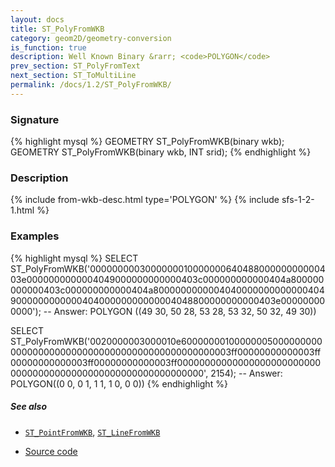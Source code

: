 ```yaml
---
layout: docs
title: ST_PolyFromWKB
category: geom2D/geometry-conversion
is_function: true
description: Well Known Binary &rarr; <code>POLYGON</code>
prev_section: ST_PolyFromText
next_section: ST_ToMultiLine
permalink: /docs/1.2/ST_PolyFromWKB/
---
```


### Signature

{% highlight mysql %}
GEOMETRY ST_PolyFromWKB(binary wkb);
GEOMETRY ST_PolyFromWKB(binary wkb, INT srid);
{% endhighlight %}

### Description

{% include from-wkb-desc.html type='POLYGON' %}
{% include sfs-1-2-1.html %}

### Examples

{% highlight mysql %}
SELECT ST_PolyFromWKB('000000000300000001000000064048800000000000403e0000000000004049000000000000403c000000000000404a800000000000403c000000000000404a8000000000004040000000000000404900000000000040400000000000004048800000000000403e000000000000');
-- Answer: POLYGON ((49 30, 50 28, 53 28, 53 32, 50 32, 49 30)) 

SELECT ST_PolyFromWKB('0020000003000010e600000001000000050000000000000000000000000000000000000000000000003ff00000000000003ff00000000000003ff00000000000003ff0000000000000000000000000000000000000000000000000000000000000', 2154);
-- Answer: POLYGON((0 0, 0 1, 1 1, 1 0, 0 0))
{% endhighlight %}

##### See also

* [`ST_PointFromWKB`](../ST_PointFromWKB), [`ST_LineFromWKB`](../ST_LineFromWKB)

* <a href="https://github.com/orbisgis/h2gis/blob/master/h2spatial/src/main/java/org/h2gis/h2spatial/internal/function/spatial/convert/ST_PolyFromWKB.java" target="_blank">Source code</a>
